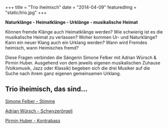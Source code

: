 +++
title = "Trio iheimisch"
date = "2014-04-09"
featuredImg = "static/trio.jpg"
+++

**Naturklänge - Heimatklänge - Urklänge - musikalische Heimat**

Können fremde Klänge auch Heimatklänge werden? Wie schwierig ist es die musikalische Heimat zu verlassen? Woher kommen Ur- und Naturklänge? Kann ein neuer Klang auch ein Urklang werden? Wann wird Fremdes heimisch, wann Heimisches fremd?

Diese Fragen verbinden die Sängerin Simone Felber mit Adrian Würsch & Pirmin Huber. Ausgehend von dem jeweils eigenen musikalischen Zuhause (Volksmusik, Jazz oder Klassik) begeben sich die drei Musiker auf die Suche nach ihrem ganz eigenen gemeinsamen Urklang. 

## Trio iheimisch, das sind...

[Simone Felber - Stimme](http://simonefelber.ch/)

[Adrian Würsch - Schwyzerörgeli](http://www.adrianwuersch.com/)

[Pirmin Huber - Kontrabass](http://pirminhuber.com/)
